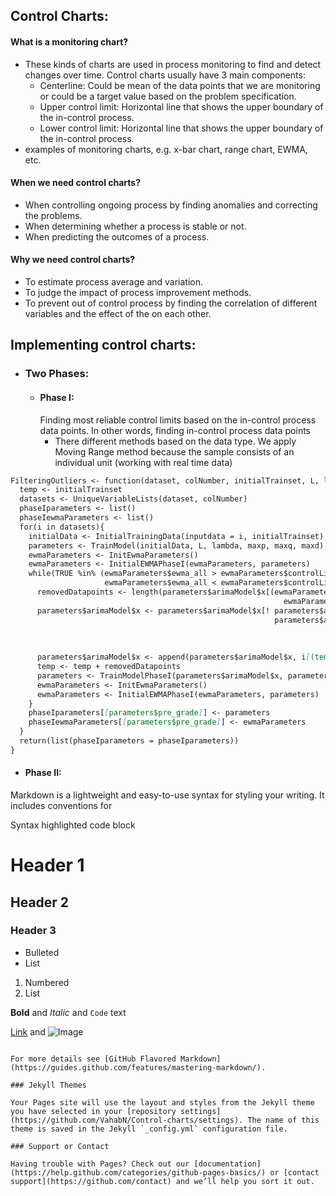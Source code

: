 ## Control Charts:

#### What is a monitoring chart? 
-  These kinds of charts are used in process monitoring to find and detect changes over time. Control charts usually have 3 main components:
    -  Centerline: Could be mean of the data points that we are monitoring or could be a target value based on the problem specification. 
    -  Upper control limit: Horizontal line that shows the upper boundary of the in-control process.
    -  Lower control limit: Horizontal line that shows the upper boundary of the in-control process.
-  examples of monitoring charts, e.g. x-bar chart, range chart, EWMA, etc.
#### When we need control charts?
- When controlling ongoing process by finding anomalies and correcting the problems.
- When determining whether a process is stable or not.
- When predicting the outcomes of a process.
#### Why we need control charts?
- To estimate process average and variation. 
- To judge the impact of process improvement methods.
- To prevent out of control process by finding the correlation of different variables and the effect of the on each other. 


## Implementing control charts:
- ### Two Phases:
    - #### Phase I:
        Finding most reliable control limits based on the in-control process data points. In other words, finding in-control process data points   
        - There different methods based on the data type. We apply Moving Range method because the sample consists of an individual unit (working with real time data)
```markdown
FilteringOutliers <- function(dataset, colNumber, initialTrainset, L, lambda, maxp, maxq, maxd) {
  temp <- initialTrainset
  datasets <- UniqueVariableLists(dataset, colNumber)
  phaseIparameters <- list()
  phaseIewmaParameters <- list()
  for(i in datasets){
    initialData <- InitialTrainingData(inputdata = i, initialTrainset)
    parameters <- TrainModel(initialData, L, lambda, maxp, maxq, maxd)
    ewmaParameters <- InitEwmaParameters()
    ewmaParameters <- InitialEWMAPhaseI(ewmaParameters, parameters)
    while(TRUE %in% (ewmaParameters$ewma_all > ewmaParameters$controlLimits$ucl_n1 | 
                     ewmaParameters$ewma_all < ewmaParameters$controlLimits$lcl_n1)) {  
      removedDatapoints <- length(parameters$arimaModel$x[(ewmaParameters$ewma_all > ewmaParameters$controlLimits$ucl_n1 |
                                                             ewmaParameters$ewma_all < ewmaParameters$controlLimits$lcl_n1)])
      parameters$arimaModel$x <- parameters$arimaModel$x[! parameters$arimaModel$x %in% 
                                                           parameters$arimaModel$x[(ewmaParameters$ewma_all > 
                                                                                      ewmaParameters$controlLimits$ucl_n1 | 
                                                                                      ewmaParameters$ewma_all < 
                                                                                      ewmaParameters$controlLimits$lcl_n1)]]
      parameters$arimaModel$x <- append(parameters$arimaModel$x, i[(temp + 1):(temp + removedDatapoints),2])
      temp <- temp + removedDatapoints
      parameters <- TrainModelPhaseI(parameters$arimaModel$x, parameters$pre_grade, L, lambda, maxp, maxq, maxd)
      ewmaParameters <- InitEwmaParameters()
      ewmaParameters <- InitialEWMAPhaseI(ewmaParameters, parameters)
    }
    phaseIparameters[[parameters$pre_grade]] <- parameters
    phaseIewmaParameters[[parameters$pre_grade]] <- ewmaParameters
  }
  return(list(phaseIparameters = phaseIparameters))
}
```

   - #### Phase II:
Markdown is a lightweight and easy-to-use syntax for styling your writing. It includes conventions for


Syntax highlighted code block

# Header 1
## Header 2
### Header 3

- Bulleted
- List

1. Numbered
2. List

**Bold** and _Italic_ and `Code` text

[Link](url) and ![Image](src)
```

For more details see [GitHub Flavored Markdown](https://guides.github.com/features/mastering-markdown/).

### Jekyll Themes

Your Pages site will use the layout and styles from the Jekyll theme you have selected in your [repository settings](https://github.com/VahabN/Control-charts/settings). The name of this theme is saved in the Jekyll `_config.yml` configuration file.

### Support or Contact

Having trouble with Pages? Check out our [documentation](https://help.github.com/categories/github-pages-basics/) or [contact support](https://github.com/contact) and we’ll help you sort it out.
